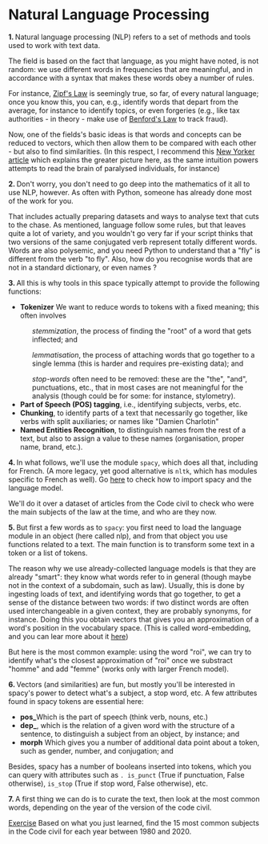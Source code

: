 # Natural Language Processing

<b>1. </b>Natural language processing (NLP) refers to a set of methods and tools used to work with text data.

The field is based on the fact that language, as you might have noted, is not random: we use different words in 
frequencies that are meaningful, and in accordance with a syntax that makes these words obey a number of rules.

For instance, <a href="https://en.wikipedia.org/wiki/Zipf%27s_law">Zipf's Law</a> is 
seemingly true, so far, of every natural language; once you know this, you can, e.g., identify words that depart 
from the average, for instance to identify topics, or even forgeries (e.g., like tax authorities - in theory - make use of <a href="https://en.wikipedia. org/wiki/Benford%27s_law">Benford's Law</a> to track fraud).

Now, one of the fields's basic ideas is that words and concepts can be reduced to vectors, which then allow them to 
be compared with each other - but also to find similarities. (In this respect, I recommend 
this <a href="https://www.newyorker.com/magazine/2021/12/06/the-science-of-mind-reading">New Yorker article</a> which explains the greater picture here, as the same intuition powers attempts to read the brain of paralysed individuals, for instance)

<b>2. </b> Don't worry, you don't need to go deep into the mathematics of it all to use NLP, however. As often with 
Python, someone has already done most of the work for you.

That includes actually preparing datasets and ways to analyse text that cuts to the chase. As mentioned, language 
follow some rules, but that leaves quite a lot of variety, and you wouldn't go very far if your script thinks that 
two versions of the same conjugated verb represent totally different words. Words are also polysemic, and you need 
Python to understand that a "fly" is different from the verb "to fly". Also, how do you recognise words that are not 
in a standard dictionary, or even names ?

<b>3. </b> All this is why tools in this space typically attempt to provide the following functions:

<ul><li><b>Tokenizer</b> We want to reduce words to tokens with a fixed meaning; this often involves</li>
<ol><i>stemmization</i>, the process of finding the "root" of a word that gets inflected; and</ol>
<ol><i>lemmatisation</i>, the process of attaching words that go together to a single lemma (this is harder and 
requires pre-existing data); and</ol>
<ol><i>stop-words</i> often need to be removed: these are the "the", "and", punctuations, etc., that in most cases 
are not meaningful for the analysis (though could be for some: for instance, stylometry).</ol>
    <li><b>Part of Speech (POS) tagging</b>, i.e., identifying subjects, verbs, etc.</li>
    <li><b>Chunking</b>, to identify parts of a text that necessarily go together, like verbs with split 
auxiliaries; or names like "Damien Charlotin"</li>
    <li><b>Named Entities Recognition</b>, to distinguish names from the rest of a text, but also to assign a value 
to these names (organisation, proper name, brand, etc.).</li>
    </ul>

<b>4. </b>In what follows, we'll use the module `spacy`, which does all that, including for French. (A more legacy, 
yet good alternative is `nltk`, which has modules specific to French as well). Go <a href="https://spacy. io/usage">here</a> to check how to import spacy and the language model.

We'll do it over a dataset of articles from the Code civil to check who were the main subjects of the law at the time, and who are they now.

<b>5. </b>But first a few words as to `spacy`: you first need to load the language module in an object (here called nlp), and from that object you use functions related to a text. The main function is to transform some text in a token or a list of tokens.

The reason why we use already-collected language models is that they are already "smart": they know what words refer 
to in general (though maybe not in the context of a subdomain, such as law). Usually, this is done by ingesting 
loads of text, and identifying words that go together, to get a sense of the distance between two words: if two 
distinct words are often used interchangeable in a given context, they are probably synonyms, for instance. Doing 
this you obtain vectors that gives you an approximation of a word's position in the vocabulary space. (This is 
called word-embedding, and you can lear more about it <a href="https://www.analyticsvidhya.com/blog/2020/08/top-4-sentence-embedding-techniques-using-python/">here</a>)

But here is the most common example: using the word "roi", we can try to identify what's the closest approximation 
of "roi" once we substract "homme" and add "femme" (works only with larger French model).

<b>6. </b> Vectors (and similarities) are fun, but mostly you'll be interested in spacy's power 
to detect what's a subject, a stop word, etc. A few attributes found in spacy tokens are essential here:
<ul><li><b>pos_</b>Which is the part of speech (think verb, nouns, etc.)</li>
<li><b>dep_</b>, which is the relation of a given word with the structure of a sentence, to distinguish a subject 
from an object, by instance; and</li>
<li><b>morph</b> Which gives you a number of additional data point about a token, such as gender, number, and 
conjugation; and</li>
    </ul>

Besides, spacy has a number of booleans inserted into tokens, which you can query with attributes such as `.
is_punct` (True if punctuation, False otherwise), `is_stop` (True if stop word, False otherwise), etc.

<b>7. </b>A first thing we can do is to curate the text, then look at the most common words, depending on the year of the 
version of the code civil.

<u>Exercise</u> Based on what you just learned, find the 15 most common subjects in the Code civil for each year 
between 1980 and 2020.

